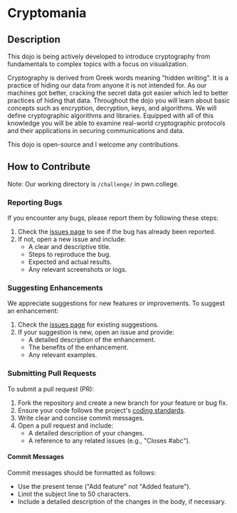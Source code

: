 # Cryptomania

## Description
This dojo is being actively developed to introduce cryptography from fundamentals to complex topics with a focus on visualization. 

Cryptography is derived from Greek words meaning "hidden writing". It is a practice of hiding our data from anyone it is not intended for. As our machines got better, cracking the secret data got easier which led to better practices of hiding that data. Throughout the dojo you will learn about basic concepts such as encryption, decryption, keys, and algorithms. We will define cryptographic algorithms and libraries. Equipped with all of this knowledge you will be able to examine real-world cryptographic protocols and their applications in securing communications and data.

This dojo is open-source and I welcome any contributions.

## How to Contribute
Note: Our working directory is `/challenge/` in pwn.college.

### Reporting Bugs
If you encounter any bugs, please report them by following these steps:
1. Check the [issues page](https://github.com/prathamgupta36/cryptomania/issues) to see if the bug has already been reported.
2. If not, open a new issue and include:
   - A clear and descriptive title.
   - Steps to reproduce the bug.
   - Expected and actual results.
   - Any relevant screenshots or logs.

### Suggesting Enhancements
We appreciate suggestions for new features or improvements. To suggest an enhancement:
1. Check the [issues page](https://github.com/prathamgupta36/cryptomania/issues) for existing suggestions.
2. If your suggestion is new, open an issue and provide:
   - A detailed description of the enhancement.
   - The benefits of the enhancement.
   - Any relevant examples.

### Submitting Pull Requests
To submit a pull request (PR):
1. Fork the repository and create a new branch for your feature or bug fix.
2. Ensure your code follows the project's [coding standards](#coding-standards).
3. Write clear and concise commit messages.
4. Open a pull request and include:
   - A detailed description of your changes.
   - A reference to any related issues (e.g., "Closes #abc").


#### Commit Messages
Commit messages should be formatted as follows:
- Use the present tense ("Add feature" not "Added feature").
- Limit the subject line to 50 characters.
- Include a detailed description of the changes in the body, if necessary.
